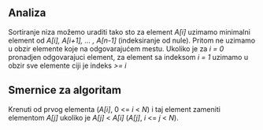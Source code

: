 ## Analiza
Sortiranje niza možemo uraditi tako sto za element *A[i]* uzimamo minimalni element od *A[i], A[i+1], ... , A[n-1]* (indeksiranje od nule). Pritom ne uzimamo u obzir elemente koje na odgovarajućem mestu. Ukoliko je za *i = 0* pronadjen odgovarajuci element, za element sa indeksom *i = 1* uzimamo u obzir sve elemente ciji je indeks *>= i*
## Smernice za algoritam
 Krenuti od prvog elementa (*A[i]*,  0 <= *i* < *N*) i taj element zameniti elementom *A[j]* ukoliko je *A[j]* < *A[i]* (*A[j]*, *i* <= *j* < *N*).